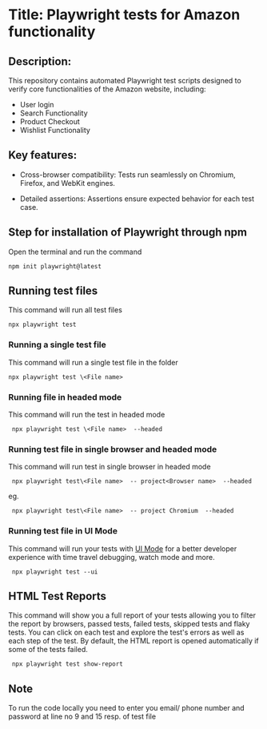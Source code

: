 # Title: Playwright tests for Amazon functionality

## Description:

This repository contains automated Playwright test scripts designed to verify core functionalities of the Amazon website, including:

*   User login
*   Search Functionality
*   Product Checkout
*   Wishlist Functionality

## Key features:

*   Cross-browser compatibility: Tests run seamlessly on Chromium, Firefox, and WebKit engines.

*   Detailed assertions: Assertions ensure expected behavior for each test case.


## Step for installation of Playwright through npm

Open the terminal and run the command

```npm init playwright@latest```

  
## Running test files

This command will run all test files

 ```npx playwright test``` 

  
### Running a single test file

This command will run a single test file in the folder

``` npx playwright test \<File name> ``` 


### Running file in headed mode

This command will run the test in headed mode

``` npx playwright test \<File name>  --headed``` 

  
### Running test file in single browser and headed mode

  
This command will run test in single browser in headed mode

``` npx playwright test\<File name>  -- project<Browser name>  --headed``` 

eg.

``` npx playwright test\<File name>  -- project Chromium  --headed``` 

  
### Running test file in UI Mode

This command will run your tests with [UI Mode](https://playwright.dev/docs/test-ui-mode) for a better developer experience with time travel debugging, watch mode and more.

``` npx playwright test --ui``` 



## HTML Test Reports

This command will show you a full report of your tests allowing you to filter the report by browsers, passed tests, failed tests, skipped tests and flaky tests. You can click on each test and explore the test's errors as well as each step of the test. By default, the HTML report is opened automatically if some of the tests failed.

``` npx playwright test show-report``` 


## Note 

To run the code locally you need to enter you email/ phone number and password at line no 9 and 15 resp. of test file
